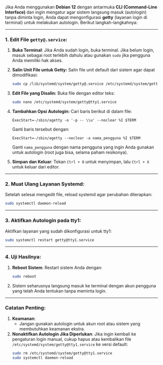 Jika Anda menggunakan **Debian 12** dengan antarmuka **CLI (Command-Line Interface)** dan ingin mengatur agar sistem langsung masuk (autologin) tanpa diminta login, Anda dapat mengonfigurasi **getty** (layanan login di terminal) untuk melakukan autologin. Berikut langkah-langkahnya:

---

### **1. Edit File `getty@.service`:**
1. **Buka Terminal**:
   Jika Anda sudah login, buka terminal. Jika belum login, masuk sebagai root terlebih dahulu atau gunakan `sudo` jika pengguna Anda memiliki hak akses.
   
2. **Salin Unit File untuk Getty:**
   Salin file unit default dari sistem agar dapat dimodifikasi:
   ```bash
   sudo cp /lib/systemd/system/getty@.service /etc/systemd/system/getty@tty1.service
   ```

3. **Edit File yang Disalin:**
   Buka file dengan editor teks:
   ```bash
   sudo nano /etc/systemd/system/getty@tty1.service
   ```
   
4. **Tambahkan Opsi Autologin:**
   Cari baris berikut di dalam file:
   ```plaintext
   ExecStart=-/sbin/agetty -o '-p -- \\u' --noclear %I $TERM
   ```
   Ganti baris tersebut dengan:
   ```plaintext
   ExecStart=-/sbin/agetty --noclear -a nama_pengguna %I $TERM
   ```
   Ganti `nama_pengguna` dengan nama pengguna yang ingin Anda gunakan untuk autologin (root juga bisa, selama paham resikonya).

5. **Simpan dan Keluar**:
   Tekan `Ctrl + O` untuk menyimpan, lalu `Ctrl + X` untuk keluar dari editor.

---

### **2. Muat Ulang Layanan Systemd:**
Setelah selesai mengedit file, reload systemd agar perubahan diterapkan:
```bash
sudo systemctl daemon-reload
```

---

### **3. Aktifkan Autologin pada tty1:**
Aktifkan layanan yang sudah dikonfigurasi untuk tty1:
```bash
sudo systemctl restart getty@tty1.service
```

---

### **4. Uji Hasilnya:**
1. **Reboot Sistem**:
   Restart sistem Anda dengan:
   ```bash
   sudo reboot
   ```
2. Sistem seharusnya langsung masuk ke terminal dengan akun pengguna yang telah Anda tentukan tanpa meminta login.

---

### **Catatan Penting:**
1. **Keamanan**:
   - Jangan gunakan autologin untuk akun root atau sistem yang membutuhkan keamanan ekstra.
2. **Nonaktifkan Autologin Jika Diperlukan**:
   Jika ingin kembali ke pengaturan login manual, cukup hapus atau kembalikan file `/etc/systemd/system/getty@tty1.service` ke versi default:
   ```bash
   sudo rm /etc/systemd/system/getty@tty1.service
   sudo systemctl daemon-reload
   ```
